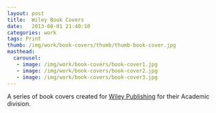 ```yaml
---
layout: post
title:  Wiley Book Covers
date:   2013-08-01 21:40:10
categories: work
tags: Print
thumb: /img/work/book-covers/thumb/thumb-book-cover.jpg
masthead:
  carousel:
   - image: /img/work/book-covers/book-cover1.jpg
   - image: /img/work/book-covers/book-cover2.jpg
   - image: /img/work/book-covers/book-cover3.jpg
---
```


A series of book covers created for [Wiley Publishing][wiley-publishing] for their Academic division.


[wiley-publishing]: http://eu.wiley.com/

